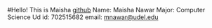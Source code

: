 #Hello! This is Maisha
[github](maisha.github.io)
Name: Maisha Nawar
Major: Computer Science
Ud id: 702515682
email: mnawar@udel.edu
